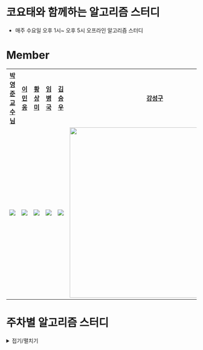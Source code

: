# 코요태와 함께하는 알고리즘 스터디

- 매주 수요일 오후 1시~ 오후 5시 오프라인 알고리즘 스터디

# Member

<table style="text-align:center;">
<tr>
<th style="text-align:center;"><a href="https://github.com/pyjune">박영준 <br/>교수님</a></th>
<th style="text-align:center;"><a href="https://github.com/MinWoongL">이민웅</a></th>
<th style="text-align:center;"><a href="https://github.com/sangmihwang">황상미</a></th>
<th style="text-align:center;"><a href="https://github.com/bbangkku">임병국</a></th>
<th style="text-align:center;"><a href="https://github.com/BTDnoBacon">김승우</a></th>
<th style="text-align:center;"><a href="https://github.com/L1m3Kun">강성구</a></th>
</tr>
<tr>
    <td style="text-align:center;"><a href="https://github.com/pyjune"><img src="https://avatars.githubusercontent.com/u/15846982?v=4"/></a></td>
    <td style="text-align:center;"><a href="https://github.com/MinWoongL"><img src="https://avatars.githubusercontent.com/u/65647667?v=4"/></a></td>
    <td style="text-align:center;"><a href="https://github.com/sangmihwang"><img src="https://avatars.githubusercontent.com/u/102012985?v=4"/></a></td>
    <td style="text-align:center;"><a href="https://github.com/bbangkku"><img src="https://avatars.githubusercontent.com/u/122846143?v=4"/></a></td>
    <td style="text-align:center;"><a href="https://github.com/BTDnoBacon"><img src="https://avatars.githubusercontent.com/u/88119718?v=4"/></a></td>
    <td style="text-align:center;"><a href="https://github.com/L1m3Kun"><img src="https://avatars.githubusercontent.com/u/113879996?v=4" style="width:450px"/></a></td>
    
</tr>
</table>

# 주차별 알고리즘 스터디

<details markdwon="1">
<summary>접기/펼치기</summary>

## [33주차(코테대비)](https://github.com/AlgoAlgo-ssafy-seoul-9th/33rd_study)

## [32주차(코테대비)](https://github.com/AlgoAlgo-ssafy-seoul-9th/32th_study)

## [31주차(코테대비)](https://github.com/AlgoAlgo-ssafy-seoul-9th/31st_study)

## [30주차(스위핑)](https://github.com/AlgoAlgo-ssafy-seoul-9th/30th_study)

## [29주차(누적합)](https://github.com/AlgoAlgo-ssafy-seoul-9th/29th_study)

## [28주차(그리디)](https://github.com/AlgoAlgo-ssafy-seoul-9th/28th_study)

## [27주차(세그먼트 트리)](https://github.com/AlgoAlgo-ssafy-seoul-9th/27th_study)

## [26주차(우선순위 Queue, 구현)](https://github.com/AlgoAlgo-ssafy-seoul-9th/26th_study)

## [25주차(DP)](https://github.com/AlgoAlgo-ssafy-seoul-9th/25th_study)

## [24주차()](https://github.com/AlgoAlgo-ssafy-seoul-9th/24th_study)

## [23주차(병국취업축하)](https://github.com/AlgoAlgo-ssafy-seoul-9th/23th_study)

## [22주차(최단거리-벨만포드)](https://github.com/AlgoAlgo-ssafy-seoul-9th/22th_study)

## [21주차(TRIE)](https://github.com/AlgoAlgo-ssafy-seoul-9th/21th_study)

## [20주차(스택)](https://github.com/AlgoAlgo-ssafy-seoul-9th/20th_study)

## [19주차(상호배타집합)](https://github.com/AlgoAlgo-ssafy-seoul-9th/19th_study)

## [18주차(백트래킹)](https://github.com/AlgoAlgo-ssafy-seoul-9th/18th_study)

## [17주차(MST)](https://github.com/AlgoAlgo-ssafy-seoul-9th/17th_study)

## [16주차(분할정복)](https://github.com/AlgoAlgo-ssafy-seoul-9th/16th_study)

## [15주차(DP)](https://github.com/AlgoAlgo-ssafy-seoul-9th/15th_study)

## [14주차](https://github.com/AlgoAlgo-ssafy-seoul-9th/14th_study)

## [13주차](https://github.com/AlgoAlgo-ssafy-seoul-9th/13th_Study)

## [12주차](https://github.com/AlgoAlgo-ssafy-seoul-9th/12th_study)

## [11주차](https://github.com/AlgoAlgo-ssafy-seoul-9th/11th_study)

## [10주차](https://github.com/AlgoAlgo-ssafy-seoul-9th/10th_study)

## [9주차](https://github.com/AlgoAlgo-ssafy-seoul-9th/9th_study)

## [8주차](https://github.com/AlgoAlgo-ssafy-seoul-9th/8th_study)

## [7주차](https://github.com/AlgoAlgo-ssafy-seoul-9th/7th_study)

## [6주차](https://github.com/AlgoAlgo-ssafy-seoul-9th/6th_study)

## [5주차](https://github.com/AlgoAlgo-ssafy-seoul-9th/5th_study)

## [4주차](https://github.com/AlgoAlgo-ssafy-seoul-9th/4th_study)

## [3주차](https://github.com/AlgoAlgo-ssafy-seoul-9th/3rd_Study)

## [2주차](https://github.com/AlgoAlgo-ssafy-seoul-9th/2nd_study)

## [1주차](https://github.com/AlgoAlgo-ssafy-seoul-9th/1st_study)

</details>

